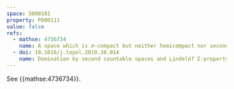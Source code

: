 ```yaml
---
space: S000181
property: P000111
value: false
refs:
  - mathse: 4736734
    name: A space which is 𝜎-compact but neither hemicompact nor second countable
  - doi: 10.1016/j.topol.2010.10.014
    name: Domination by second countable spaces and Lindelöf Σ-property
---
```


See {{mathse:4736734}}.